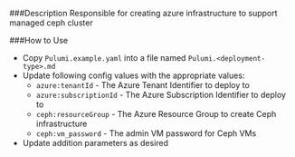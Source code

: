###Description
Responsible for creating azure infrastructure to support managed ceph cluster

###How to Use
* Copy `Pulumi.example.yaml` into a file named `Pulumi.<deployment-type>.md`
* Update following config values with the appropriate values:
    * `azure:tenantId` - The Azure Tenant Identifier to deploy to
    * `azure:subscriptionId` - The Azure Subscription Identifier to deploy to
    * `ceph:resourceGroup` - The Azure Resource Group to create Ceph infrastructure
    * `ceph:vm_password` - The admin VM password for Ceph VMs
* Update addition parameters as desired
